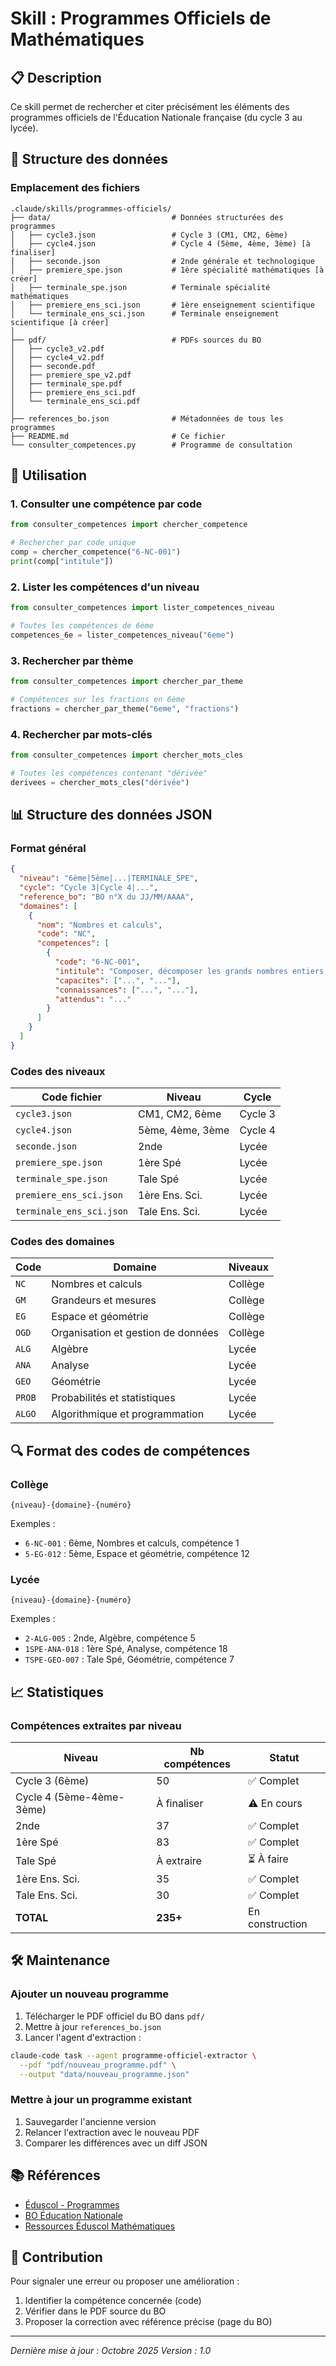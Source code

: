 # Skill : Programmes Officiels de Mathématiques

## 📋 Description

Ce skill permet de rechercher et citer précisément les éléments des programmes officiels de l'Éducation Nationale française (du cycle 3 au lycée).

## 📁 Structure des données

### Emplacement des fichiers

```
.claude/skills/programmes-officiels/
├── data/                           # Données structurées des programmes
│   ├── cycle3.json                 # Cycle 3 (CM1, CM2, 6ème)
│   ├── cycle4.json                 # Cycle 4 (5ème, 4ème, 3ème) [à finaliser]
│   ├── seconde.json                # 2nde générale et technologique
│   ├── premiere_spe.json           # 1ère spécialité mathématiques [à créer]
│   ├── terminale_spe.json          # Terminale spécialité mathématiques
│   ├── premiere_ens_sci.json       # 1ère enseignement scientifique
│   └── terminale_ens_sci.json      # Terminale enseignement scientifique [à créer]
│
├── pdf/                            # PDFs sources du BO
│   ├── cycle3_v2.pdf
│   ├── cycle4_v2.pdf
│   ├── seconde.pdf
│   ├── premiere_spe_v2.pdf
│   ├── terminale_spe.pdf
│   ├── premiere_ens_sci.pdf
│   └── terminale_ens_sci.pdf
│
├── references_bo.json              # Métadonnées de tous les programmes
├── README.md                       # Ce fichier
└── consulter_competences.py        # Programme de consultation
```

## 🎯 Utilisation

### 1. Consulter une compétence par code

```python
from consulter_competences import chercher_competence

# Rechercher par code unique
comp = chercher_competence("6-NC-001")
print(comp["intitule"])
```

### 2. Lister les compétences d'un niveau

```python
from consulter_competences import lister_competences_niveau

# Toutes les compétences de 6ème
competences_6e = lister_competences_niveau("6eme")
```

### 3. Rechercher par thème

```python
from consulter_competences import chercher_par_theme

# Compétences sur les fractions en 6ème
fractions = chercher_par_theme("6eme", "fractions")
```

### 4. Rechercher par mots-clés

```python
from consulter_competences import chercher_mots_cles

# Toutes les compétences contenant "dérivée"
derivees = chercher_mots_cles("dérivée")
```

## 📊 Structure des données JSON

### Format général

```json
{
  "niveau": "6ème|5ème|...|TERMINALE_SPE",
  "cycle": "Cycle 3|Cycle 4|...",
  "reference_bo": "BO n°X du JJ/MM/AAAA",
  "domaines": [
    {
      "nom": "Nombres et calculs",
      "code": "NC",
      "competences": [
        {
          "code": "6-NC-001",
          "intitule": "Composer, décomposer les grands nombres entiers...",
          "capacites": ["...", "..."],
          "connaissances": ["...", "..."],
          "attendus": "..."
        }
      ]
    }
  ]
}
```

### Codes des niveaux

| Code fichier | Niveau | Cycle |
|--------------|--------|-------|
| `cycle3.json` | CM1, CM2, 6ème | Cycle 3 |
| `cycle4.json` | 5ème, 4ème, 3ème | Cycle 4 |
| `seconde.json` | 2nde | Lycée |
| `premiere_spe.json` | 1ère Spé | Lycée |
| `terminale_spe.json` | Tale Spé | Lycée |
| `premiere_ens_sci.json` | 1ère Ens. Sci. | Lycée |
| `terminale_ens_sci.json` | Tale Ens. Sci. | Lycée |

### Codes des domaines

| Code | Domaine | Niveaux |
|------|---------|---------|
| `NC` | Nombres et calculs | Collège |
| `GM` | Grandeurs et mesures | Collège |
| `EG` | Espace et géométrie | Collège |
| `OGD` | Organisation et gestion de données | Collège |
| `ALG` | Algèbre | Lycée |
| `ANA` | Analyse | Lycée |
| `GEO` | Géométrie | Lycée |
| `PROB` | Probabilités et statistiques | Lycée |
| `ALGO` | Algorithmique et programmation | Lycée |

## 🔍 Format des codes de compétences

### Collège
```
{niveau}-{domaine}-{numéro}
```
Exemples :
- `6-NC-001` : 6ème, Nombres et calculs, compétence 1
- `5-EG-012` : 5ème, Espace et géométrie, compétence 12

### Lycée
```
{niveau}-{domaine}-{numéro}
```
Exemples :
- `2-ALG-005` : 2nde, Algèbre, compétence 5
- `1SPE-ANA-018` : 1ère Spé, Analyse, compétence 18
- `TSPE-GEO-007` : Tale Spé, Géométrie, compétence 7

## 📈 Statistiques

### Compétences extraites par niveau

| Niveau | Nb compétences | Statut |
|--------|----------------|--------|
| Cycle 3 (6ème) | 50 | ✅ Complet |
| Cycle 4 (5ème-4ème-3ème) | À finaliser | ⚠️ En cours |
| 2nde | 37 | ✅ Complet |
| 1ère Spé | 83 | ✅ Complet |
| Tale Spé | À extraire | ⏳ À faire |
| 1ère Ens. Sci. | 35 | ✅ Complet |
| Tale Ens. Sci. | 30 | ✅ Complet |
| **TOTAL** | **235+** | En construction |

## 🛠️ Maintenance

### Ajouter un nouveau programme

1. Télécharger le PDF officiel du BO dans `pdf/`
2. Mettre à jour `references_bo.json`
3. Lancer l'agent d'extraction :
```bash
claude-code task --agent programme-officiel-extractor \
  --pdf "pdf/nouveau_programme.pdf" \
  --output "data/nouveau_programme.json"
```

### Mettre à jour un programme existant

1. Sauvegarder l'ancienne version
2. Relancer l'extraction avec le nouveau PDF
3. Comparer les différences avec un diff JSON

## 📚 Références

- [Éduscol - Programmes](https://eduscol.education.fr/139/programmes-de-l-ecole-et-du-college)
- [BO Éducation Nationale](https://www.education.gouv.fr/pid285/le-bulletin-officiel.html)
- [Ressources Éduscol Mathématiques](https://eduscol.education.fr/154/mathematiques-cycle-3-et-4)

## 🤝 Contribution

Pour signaler une erreur ou proposer une amélioration :
1. Identifier la compétence concernée (code)
2. Vérifier dans le PDF source du BO
3. Proposer la correction avec référence précise (page du BO)

---

*Dernière mise à jour : Octobre 2025*
*Version : 1.0*
